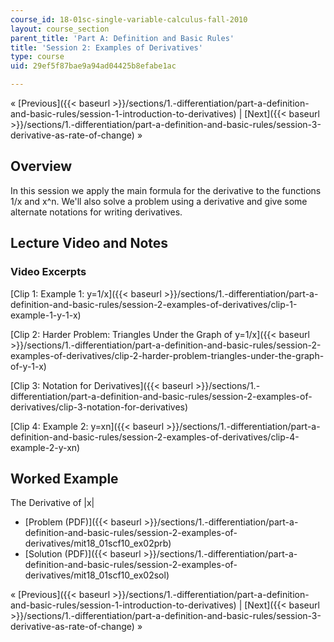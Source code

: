 ```yaml
---
course_id: 18-01sc-single-variable-calculus-fall-2010
layout: course_section
parent_title: 'Part A: Definition and Basic Rules'
title: 'Session 2: Examples of Derivatives'
type: course
uid: 29ef5f87bae9a94ad04425b8efabe1ac

---
```


« [Previous]({{< baseurl >}}/sections/1.-differentiation/part-a-definition-and-basic-rules/session-1-introduction-to-derivatives) | [Next]({{< baseurl >}}/sections/1.-differentiation/part-a-definition-and-basic-rules/session-3-derivative-as-rate-of-change) »

Overview
--------

In this session we apply the main formula for the derivative to the functions 1/x and x^n. We'll also solve a problem using a derivative and give some alternate notations for writing derivatives.

Lecture Video and Notes
-----------------------

### Video Excerpts

[Clip 1: Example 1: y=1/x]({{< baseurl >}}/sections/1.-differentiation/part-a-definition-and-basic-rules/session-2-examples-of-derivatives/clip-1-example-1-y-1-x)

[Clip 2: Harder Problem: Triangles Under the Graph of y=1/x]({{< baseurl >}}/sections/1.-differentiation/part-a-definition-and-basic-rules/session-2-examples-of-derivatives/clip-2-harder-problem-triangles-under-the-graph-of-y-1-x)

[Clip 3: Notation for Derivatives]({{< baseurl >}}/sections/1.-differentiation/part-a-definition-and-basic-rules/session-2-examples-of-derivatives/clip-3-notation-for-derivatives)

[Clip 4: Example 2: y=xn]({{< baseurl >}}/sections/1.-differentiation/part-a-definition-and-basic-rules/session-2-examples-of-derivatives/clip-4-example-2-y-xn)

Worked Example
--------------

The Derivative of |x|

*   [Problem (PDF)]({{< baseurl >}}/sections/1.-differentiation/part-a-definition-and-basic-rules/session-2-examples-of-derivatives/mit18_01scf10_ex02prb)
*   [Solution (PDF)]({{< baseurl >}}/sections/1.-differentiation/part-a-definition-and-basic-rules/session-2-examples-of-derivatives/mit18_01scf10_ex02sol)

« [Previous]({{< baseurl >}}/sections/1.-differentiation/part-a-definition-and-basic-rules/session-1-introduction-to-derivatives) | [Next]({{< baseurl >}}/sections/1.-differentiation/part-a-definition-and-basic-rules/session-3-derivative-as-rate-of-change) »